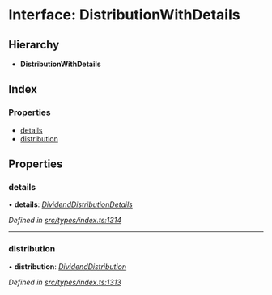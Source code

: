 # Interface: DistributionWithDetails

## Hierarchy

* **DistributionWithDetails**

## Index

### Properties

* [details](distributionwithdetails.md#details)
* [distribution](distributionwithdetails.md#distribution)

## Properties

###  details

• **details**: *[DividendDistributionDetails](dividenddistributiondetails.md)*

*Defined in [src/types/index.ts:1314](https://github.com/PolymathNetwork/polymesh-sdk/blob/38ee8078/src/types/index.ts#L1314)*

___

###  distribution

• **distribution**: *[DividendDistribution](../classes/dividenddistribution.md)*

*Defined in [src/types/index.ts:1313](https://github.com/PolymathNetwork/polymesh-sdk/blob/38ee8078/src/types/index.ts#L1313)*
